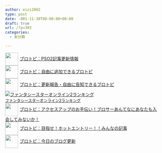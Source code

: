 ```yaml
---
author: eizi2002
type: post
date: -001-11-30T00:00:00+00:00
draft: true
url: /?p=303
categories:
  - 未分類

---
```

[<img src="https://blogcircle.jp/thumb/commu/163/1" style="width:3em !important;height:3em !important;vertical-align:middle;margin-right:.4em;" />ブロトピ：PSO2記事更新情報][1]  
[<img src="https://blogcircle.jp/thumb/commu/583/3" style="width:3em !important;height:3em !important;vertical-align:middle;margin-right:.4em;" />ブロトピ：自由に追加できるブロトピ][2]  
[<img src="https://blogcircle.jp/thumb/commu/677/2" style="width:3em !important;height:3em !important;vertical-align:middle;margin-right:.4em;" />ブロトピ：更新報告・自由に告知できるブロトピ][3]  
<a href="//blog.with2.net/link/?1901224:2510" target="_blank"><img src="https://blog.with2.net/img/banner/c/banner_1/br_c_2510_1.gif" title="ファンタシースターオンライン2ランキング" /></a>  
<a href="//blog.with2.net/link/?1901224:2510" target="_blank" style="font-size: 0.9em;">ファンタシースターオンライン2ランキング</a>  
[<img src="https://blogcircle.jp/thumb/commu/853/2" style="width:3em !important;height:3em !important;vertical-align:middle;margin-right:.4em;" />ブロトピ：アクセスアップのお手伝い！ブロサーあんてなにあなたも入会してみないか！][4]  
[<img src="https://blogcircle.jp/thumb/commu/1097/6" style="width:3em !important;height:3em !important;vertical-align:middle;margin-right:.4em;" />ブロトピ：目指せ！ホットエントリー！！みんなの記事][5]  
[<img src="https://blogcircle.jp/thumb/commu/414/2" style="width:3em !important;height:3em !important;vertical-align:middle;margin-right:.4em;" />ブロトピ：今日のブログ更新][6]

 [1]: https://blogcircle.jp/commu/163/topic/2
 [2]: https://blogcircle.jp/commu/583/topic/6
 [3]: https://blogcircle.jp/commu/677/topic/3
 [4]: https://blogcircle.jp/commu/853/topic/4
 [5]: https://blogcircle.jp/commu/1097/topic/1
 [6]: https://blogcircle.jp/commu/414/topic/3